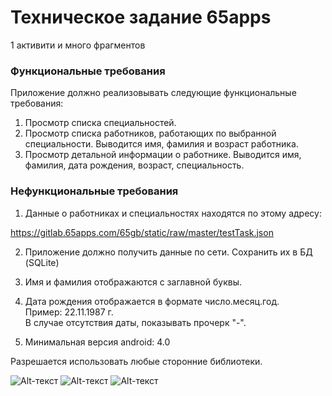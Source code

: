 # Техническое задание 65apps

1 активити и много фрагментов

### Функциональные требования

Приложение должно реализовывать следующие функциональные требования:

1. Просмотр списка специальностей.
2. Просмотр списка работников, работающих по выбранной специальности.
Выводится имя, фамилия и возраст работника.
3. Просмотр детальной информации о работнике.
Выводится имя, фамилия, дата рождения, возраст, специальность.

### Нефункциональные требования
1. Данные о работниках и специальностях находятся по этому адресу:

https://gitlab.65apps.com/65gb/static/raw/master/testTask.json

2. Приложение должно получить данные по сети. Сохранить их в БД (SQLite)

3. Имя и фамилия отображаются с заглавной буквы.

4. Дата рождения отображается в формате число.месяц.год. <br> Пример: 22.11.1987 г. <br> В случае отсутствия даты, показывать прочерк "-".

5. Минимальная версия android: 4.0

Разрешается использовать любые сторонние библиотеки.

![Alt-текст](https://sun9-27.userapi.com/7AseVpKS5ghpjcJf0Jq3juomRe2OT-vre5WW1g/r6Bm_uslAGo.jpg "Дисплей 1")
![Alt-текст](https://sun9-73.userapi.com/GlzsGw_T0E3YuygCPEf8f2vArlwt-yrU7Te1BQ/bMEGtq1mirY.jpg "Дисплей 2")
![Alt-текст](https://sun9-69.userapi.com/CVS3NVtzUivTCJ20MKr9AsVQpycEIujUZc2SiA/AvaD_UolTrg.jpg "Дисплей 3")
